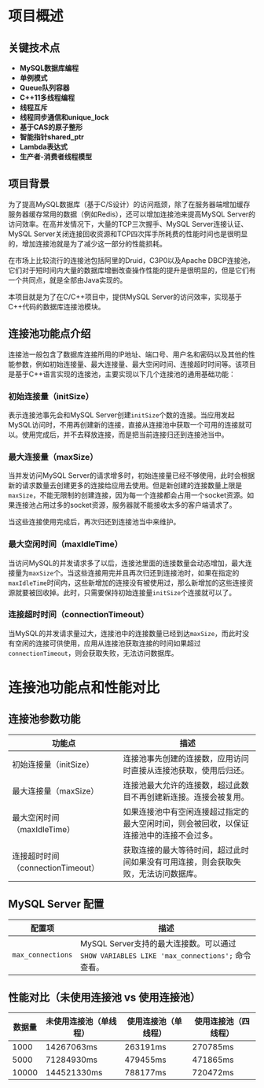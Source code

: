 # 项目概述

## 关键技术点
- **MySQL数据库编程**
- **单例模式**
- **Queue队列容器**
- **C++11多线程编程**
- **线程互斥**
- **线程同步通信和unique_lock**
- **基于CAS的原子整形**
- **智能指针shared_ptr**
- **Lambda表达式**
- **生产者-消费者线程模型**

## 项目背景
为了提高MySQL数据库（基于C/S设计）的访问瓶颈，除了在服务器端增加缓存服务器缓存常用的数据（例如Redis），还可以增加连接池来提高MySQL Server的访问效率。在高并发情况下，大量的TCP三次握手、MySQL Server连接认证、MySQL Server关闭连接回收资源和TCP四次挥手所耗费的性能时间也是很明显的，增加连接池就是为了减少这一部分的性能损耗。

在市场上比较流行的连接池包括阿里的Druid，C3P0以及Apache DBCP连接池，它们对于短时间内大量的数据库增删改查操作性能的提升是很明显的，但是它们有一个共同点，就是全部由Java实现的。

本项目就是为了在C/C++项目中，提供MySQL Server的访问效率，实现基于C++代码的数据库连接池模块。

## 连接池功能点介绍
连接池一般包含了数据库连接所用的IP地址、端口号、用户名和密码以及其他的性能参数，例如初始连接量、最大连接量、最大空闲时间、连接超时时间等。该项目是基于C++语言实现的连接池，主要实现以下几个连接池的通用基础功能：

### 初始连接量（initSize）
表示连接池事先会和MySQL Server创建`initSize`个数的连接。当应用发起MySQL访问时，不用再创建新的连接，直接从连接池中获取一个可用的连接就可以。使用完成后，并不去释放连接，而是把当前连接归还到连接池当中。

### 最大连接量（maxSize）
当并发访问MySQL Server的请求增多时，初始连接量已经不够使用，此时会根据新的请求数量去创建更多的连接给应用去使用。但是新创建的连接数量上限是`maxSize`，不能无限制的创建连接，因为每一个连接都会占用一个socket资源。如果连接池占用过多的socket资源，服务器就不能接收太多的客户端请求了。

当这些连接使用完成后，再次归还到连接池当中来维护。

### 最大空闲时间（maxIdleTime）
当访问MySQL的并发请求多了以后，连接池里面的连接数量会动态增加，最大连接量为`maxSize`个。当这些连接用完并且再次归还到连接池时，如果在指定的`maxIdleTime`时间内，这些新增加的连接没有被使用过，那么新增加的这些连接资源就要被回收掉。此时，只需要保持初始连接量`initSize`个连接就可以了。

### 连接超时时间（connectionTimeout）
当MySQL的并发请求量过大，连接池中的连接数量已经到达`maxSize`，而此时没有空闲的连接可供使用，应用从连接池获取连接的时间如果超过`connectionTimeout`，则会获取失败，无法访问数据库。


# 连接池功能点和性能对比

## 连接池参数功能

| 功能点               | 描述                                                                                         |
|----------------------|----------------------------------------------------------------------------------------------|
| 初始连接量（initSize）   | 连接池事先创建的连接数，应用访问时直接从连接池获取，使用后归还。                                           |
| 最大连接量（maxSize）   | 连接池最大允许的连接数，超过此数目不再创建新连接。连接会被复用。                                        |
| 最大空闲时间（maxIdleTime） | 如果连接池中有空闲连接超过指定的最大空闲时间，则会被回收，以保证连接池中的连接不会过多。                             |
| 连接超时时间（connectionTimeout） | 获取连接的最大等待时间，超过此时间如果没有可用连接，则会获取失败，无法访问数据库。                             |

## MySQL Server 配置

| 配置项              | 描述                                                       |
|---------------------|------------------------------------------------------------|
| `max_connections`   | MySQL Server支持的最大连接数。可以通过 `SHOW VARIABLES LIKE 'max_connections';` 命令查看。 |

## 性能对比（未使用连接池 vs 使用连接池）

| 数据量 | 未使用连接池（单线程） | 使用连接池（单线程） | 使用连接池（四线程） |
|--------|-------------|----------|----------|
| 1000   | 14267063ms  | 263191ms | 270785ms |
| 5000   | 71284930ms  | 479455ms | 471865ms |
| 10000  | 144521330ms | 788177ms | 720472ms |
